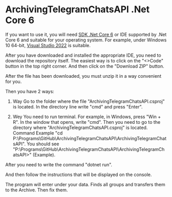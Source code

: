 # ArchivingTelegramChatsAPI .Net Core 6

If you want to use it, you will need [SDK .Net Core 6](https://dotnet.microsoft.com/en-us/download/dotnet/6.0) or IDE supported by .Net Core 6 and suitable for your operating system. For example, under Windows 10 64-bit, [Visual Studio 2022](https://visualstudio.microsoft.com/) is suitable.

After you have downloaded and installed the appropriate IDE, you need to download the repository itself. The easiest way is to click on the "<>Code" button in the top right corner. And then click on the "Download ZIP" button.

After the file has been downloaded, you must unzip it in a way convenient for you.

Then you have 2 ways:

1. Way
Go to the folder where the file "ArchivingTelegramChatsAPI.csproj" is located.
In the directory line write "cmd" and press "Enter".

2. Wey
You need to run terminal. For example, in Windows, press "Win + R". In the window that opens, write "cmd".
Then you need to go to the directory where "ArchivingTelegramChatsAPI.csproj" is located.
Command Example "cd P:\Programs\GitHub\ArchivingTelegramChatsAPI\ArchivingTelegramChatsAPI".
You should see "P:\Programs\GitHub\ArchivingTelegramChatsAPI\ArchivingTelegramChatsAPI>" (Example).



After you need to write the command "dotnet run".

And then follow the instructions that will be displayed on the console.

The program will enter under your data. Finds all groups and transfers them to the Archive. Then fix them.

